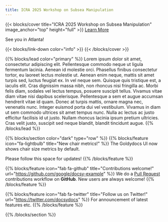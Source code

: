 ```yaml
---
title: ICRA 2025 Workshop on Subsea Manipulation
---
```


{{< blocks/cover title="ICRA 2025 Workshop on Subsea Manipulation" image_anchor="top" height="full" >}}
<a class="btn btn-lg btn-primary me-3 mb-4" href="/workshop/">
  Learn More <i class="fas fa-arrow-alt-circle-right ms-2"></i>
</a>
<p class="lead mt-5">See you in Atlanta!</p>
{{< blocks/link-down color="info" >}}
{{< /blocks/cover >}}


{{% blocks/lead color="primary" %}}
Lorem ipsum dolor sit amet, consectetur adipiscing elit. Pellentesque commodo neque ut ligula fermentum lacinia. Aenean id molestie orci. Phasellus finibus consectetur tortor, eu laoreet lectus molestie ut. Aenean enim neque, mattis sit amet turpis sed, luctus feugiat ex. In vel neque sem. Quisque quis tristique est, a iaculis elit. Cras dignissim massa nibh, non rhoncus nisi fringilla ac. Morbi felis diam, sodales vel lectus tempus, posuere suscipit tellus. Vivamus vitae diam vitae nisi dapibus scelerisque. Pellentesque a sem et augue accumsan hendrerit vitae id quam. Donec at turpis mattis, ornare magna nec, venenatis nunc. Integer euismod porta dui vel vestibulum. Vivamus in diam ut sem commodo ultrices sit amet tempus nunc. Nulla ac lectus ac justo efficitur facilisis id ut justo. Nullam rhoncus lacinia ipsum pretium ultricies. Cras velit justo, suscipit sed neque blandit, blandit tincidunt augue.
{{% /blocks/lead %}}


{{% blocks/section color="dark" type="row" %}}
{{% blocks/feature icon="fa-lightbulb" title="New chair metrics!" %}}
The Goldydocs UI now shows chair size metrics by default.

Please follow this space for updates!
{{% /blocks/feature %}}


{{% blocks/feature icon="fab fa-github" title="Contributions welcome!" url="https://github.com/google/docsy-example" %}}
We do a [Pull Request](https://github.com/google/docsy-example/pulls) contributions workflow on **GitHub**. New users are always welcome!
{{% /blocks/feature %}}


{{% blocks/feature icon="fab fa-twitter" title="Follow us on Twitter!" url="https://twitter.com/docsydocs" %}}
For announcement of latest features etc.
{{% /blocks/feature %}}


{{% /blocks/section %}}
